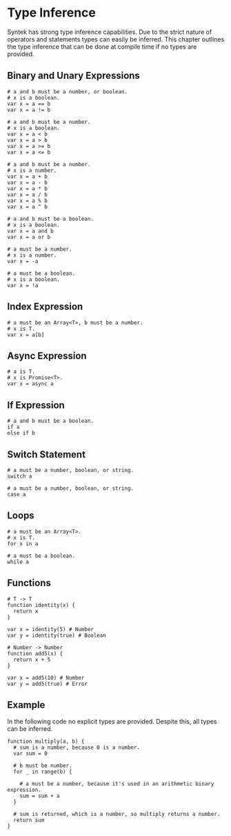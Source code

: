 # Type Inference

Syntek has strong type inference capabilities. Due to the strict nature of operators and statements types can easily be inferred. This chapter outlines the type inference that can be done at compile time if no types are provided.

## Binary and Unary Expressions

```syntek
# a and b must be a number, or boolean.
# x is a boolean.
var x = a == b
var x = a != b

# a and b must be a number.
# x is a boolean.
var x = a < b
var x = a > b
var x = a >= b
var x = a <= b

# a and b must be a number.
# x is a number.
var x = a + b
var x = a - b
var x = a * b
var x = a / b
var x = a % b
var x = a ^ b

# a and b must be a boolean.
# x is a boolean.
var x = a and b
var x = a or b

# a must be a number.
# x is a number.
var x = -a

# a must be a boolean.
# x is a boolean.
var x = !a
```

## Index Expression

```syntek
# a must be an Array<T>, b must be a number.
# x is T.
var x = a[b]
```

## Async Expression

```syntek
# a is T.
# x is Promise<T>.
var x = async a
```

## If Expression

```syntek
# a and b must be a boolean.
if a
else if b
```

## Switch Statement

```syntek
# a must be a number, boolean, or string.
switch a

# a must be a number, boolean, or string.
case a
```

## Loops

```syntek
# a must be an Array<T>.
# x is T.
for x in a

# a must be a boolean.
while a
```

## Functions

```syntek
# T -> T
function identity(x) {
  return x
}

var x = identity(5) # Number
var y = identity(true) # Boolean
```

```syntek
# Number -> Number
function add5(x) {
  return x + 5
}

var x = add5(10) # Number
var y = add5(true) # Error
```

## Example

In the following code no explicit types are provided. Despite this, all types can be inferred.

```syntek
function multiply(a, b) {
  # sum is a number, because 0 is a number.
  var sum = 0

  # b must be number.
  for _ in range(b) {

    # a must be a number, because it's used in an arithmetic binary expression.
    sum = sum + a
  }

  # sum is returned, which is a number, so multiply returns a number.
  return sum
}
```
